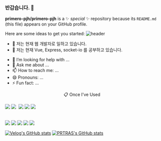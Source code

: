 ### 반갑습니다. 👋

**primero-pjh/primero-pjh** is a ✨ _special_ ✨ repository because its `README.md` (this file) appears on your GitHub profile.

Here are some ideas to get you started:
![header](https://capsule-render.vercel.app/api?type=cylinder&color=000000&height=150&section=header&text=PRITRAS&fontColor=ffffff&fontSize=70&animation=fadeIn&fontAlignY=55)
- 🔭 저는 현재 웹 개발자로 일하고 있습니다.
- 🌱 저는 현재 Vue, Express, socket-io 를 공부하고 있습니다.
<!--- 👯 I’m looking to collaborate on ...-->
- 🤔 I’m looking for help with ...
- 💬 Ask me about ...
- 📫 How to reach me: ...
- 😄 Pronouns: ...
- ⚡ Fun fact: ...
<div style="text-align: center;">
  📋 Once I've Used
</div>
<br>
<img src="https://img.shields.io/badge/MySQL-4479A1?style=for-the-badge&logo=MySQL&logoColor=white">&nbsp;<img src="https://img.shields.io/badge/github-181717?style=for-the-badge&logo=github&logoColor=white">&nbsp;
<img src="https://img.shields.io/badge/JavaScript-F7DF1E?style=for-the-badge&logo=JavaScript&logoColor=white">&nbsp;<img src="https://img.shields.io/badge/HTML5-E34F26?style=for-the-badge&logo=HTML5&logoColor=white">&nbsp;<img src="https://img.shields.io/badge/CSS3-1572B6?style=for-the-badge&logo=CSS3&logoColor=white"> <br><br>
<br>
<img src="https://img.shields.io/badge/.NET-512BD4?style=for-the-badge&logo=dotenv&logoColor=white">
<img src="https://img.shields.io/badge/MySQL-4479A1?style=for-the-badge&logo=MySQL&logoColor=white">
<img src="https://img.shields.io/badge/Eclipse-2C2255?style=for-the-badge&logo=Eclipse%20IDE&logoColor=white">
<img src="https://img.shields.io/badge/github-181717?style=for-the-badge&logo=github&logoColor=white">
<img src="https://img.shields.io/badge/VSCode-007ACC?style=for-the-badge&logo=VisualStudioCode&logoColor=white">

[![Velog's GitHub stats](https://velog-readme-stats.vercel.app/api/badge?name=PRITRAS)]([https://velog.io/@primero-pjh]) 
[![PRTRAS's GitHub stats](https://github-readme-stats.vercel.app/api?username=anuraghazra)](https://github.com/primero-pjh/github-readme-stats)
